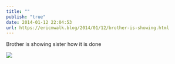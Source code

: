 ```yaml
---
title: ""
publish: "true"
date: 2014-01-12 22:04:53
url: https://ericmwalk.blog/2014/01/12/brother-is-showing.html
---
```


Brother is showing sister how it is done

![](https://ericmwalk.blog/uploads/2022/ff212079d7.jpg)
